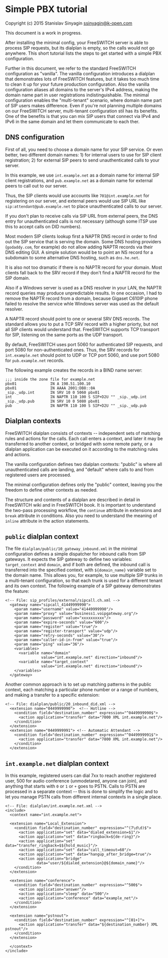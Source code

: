 Simple PBX tutorial
===================

Copyright (c) 2015 Stanislav Sinyagin <ssinyagin@k-open.com>

This document is a work in progress.

After installing the minimal config, your FreeSWITCH server is able to
process SIP requests, but its dialplan is empty, so the calls would not
go anywhere. This short tutorial lists the steps to get started with a
simple PBX configuration.

Further in this document, we refer to the standard FreeSWITCH
configuration as "vanilla". The vanilla configuration introduces a
dialplan that demonstrates lots of FreeSWITCH features, but it takes too
much time to clean it up for your future production configuration. Also
the vanilla configuration aliases all domains to the server's IPv4
address, making the domain name part in user registrations
indistinguishable. The minimal configuration enables the "multi-tenant"
scenario, where domain name part of SIP users makes difference. Even if
you're not planning multiple domains on our FreeSWITCH server,
multi-tenant configuration stil has its benefits. One of the benefits is
that you can mix SIP users that connect via IPv4 and IPv6 in the same
domain and let them communicate to each ther.


DNS configuration
-----------------

First of all, you need to choose a domain name for your SIP service. Or
even better, two different domain names: 1) for internal users to use
for SIP client registration; 2) for external SIP peers to send
unauthenticated calls to your server.

In this example, we use `int.example.net` as a domain name for internal
SIP client registrations, and `pub.example.net` as a domain name for
external peers to call out to our server.

Thus, the SIP clients would use accounts like `701@int.example.net` for
registering on our server, and external peers would use SIP URL like
`sip:attendant@pub.example.net` to place unauthenticated calls to our
server.

If you don't plan to receive calls via SIP URL from external peers, the
DNS entry for unauthenticated calls is not necessary (although some ITSP
use this to accept calls on DID numbers).

Most modern SIP clients lookup first a NAPTR DNS record in order to find
out the SIP service that is serving the domain. Some DNS hosting
providers (`godaddy.com`, for example) do not allow adding NAPTR records
via their DNS editing GUI. A simple solution would be to point an NS
record for a subdomain to some alternative DNS hosting, such as
`dns.he.net`.

It is also not too dramatic if there is no NAPTR record for your
domain. Most clients fall back to the SRV record if they don't find a
NAPTR record for the SIP domain.

Also if a Windows server is used as a DNS resolver in your LAN, the
NAPTR record queries may produce unpredictable results. In one occasion,
I had to remove the NAPTR record from a domain, because Gigaset C610IP
phone failed to resolve the service whle Windows server was used as the
default resolver.

A NAPTR record should point to one or several SRV DNS records. The
standard allows you to put a TCP SRV record with a higher priorty, but
not all SIP clients would understand that. FreeSWITCH supports TCP
transport for SIP, listening on the same ports as the UDP transport.

By default, FreeSWITCH uses port 5060 for authenticated SIP requests,
and port 5080 for non-authenticated ones. Thus, the SRV records for
`int.example.net` should point to UDP or TCP port 5060, and use port
5080 for `pub.example.net` records.


The following example creates the records in a BIND name server:

```
;;; inside the zone file for example.net
pbx01               IN A 198.51.100.10
pbx01               IN AAAA 2001:DB8::0A
_sip._udp.int       IN SRV 10 0 5060 pbx01
int                 IN NAPTR 110 100 S SIP+D2U "" _sip._udp.int
_sip._udp.pub       IN SRV 10 0 5080 pbx01
pub                 IN NAPTR 110 100 S SIP+D2U "" _sip._udp.pub
```

Dialplan contexts
-----------------

FreeSWITCH dialplan consists of contexts -- independent sets of matching
rules and actions for the calls. Each call enters a context, and later
it may be transferred to another context, or bridged with some remote
party, or a dialplan application can be executed on it according to the
matching rules and actions.

The vanilla configuration defines two dialplan contexts: "public" is
where all unauthenticated calls are landing, and "default" where calls
to and from registered users are processed.

The minimal configuration defines only the "public" context, leaving you
the freedom to define other contexts as needed.

The structure and contents of a dialplan are described in detail in
FreeSWITCH wiki and in FreeSWITCH book. It is important to understand
the two-pass processing workflow, the `continue` attribute in extensions
and `break` attribute in conditions. Also you need to understand the
meaning of `inline` attribute in the action statements.


`public` dialplan context
-------------------------

The file `dialplan/public/10_gateway_inbound.xml` in the minimal
configuration defines a simple dispatcher for inbound calls from SIP
gateways. It expects the SIP gateway to define two variables:
`target_context` and `domain`, and if both are defined, the inbound call
is transferred into the specified context, with `${domain_name}`
variable set to the domain name. This allows you, for example, to use
multiple SIP trunks in a multi-tenant configuration, so that each trunk
is used for a different tenant and its own context. The following
example of a SIP gateway demonstrates the feature:

```
<!-- File: sip_profiles/external/sipcall.ch.xml -->
  <gateway name="sipcall_41449999990">
    <param name="username" value="41449999990"/>
    <param name="proxy" value="business1.voipgateway.org"/>
    <param name="password" value="xxxxxxxxxx"/>
    <param name="expire-seconds" value="600"/>
    <param name="register" value="true"/>
    <param name="register-transport" value="udp"/>
    <param name="retry-seconds" value="30"/>
    <param name="caller-id-in-from" value="true"/>
    <param name="ping" value="36"/>
    <variables>
      <variable name="domain"
                value="int.example.net" direction="inbound"/>
      <variable name="target_context"
                value="int.example.net" direction="inbound"/>
    </variables>
  </gateway>  
```

Another common approach is to set up matching patterns in the public
context, each matching a particular phone number or a range of numbers,
and making a transfer to a specific extension:

```
<!-- File: dialplan/public/20_inbound_did.xml -->
  <extension name="0449999990">  <!-- Hotline -->
    <condition field="destination_number" expression="^0449999990$">
      <action application="transfer" data="7000 XML int.example.net"/>
    </condition>
  </extension>  
  <extension name="0449999991"> <!-- Automatic Attendant -->
    <condition field="destination_number" expression="^0449999991$">
      <action application="transfer" data="7800 XML int.example.net"/>
    </condition>
  </extension>
```


`int.example.net` dialplan context
----------------------------------

In  this  example,  registered  users  can dial  7xx  to  reach  another
registered  user,  500 for  audio  conference  (unmodetared, anyone  can
join),  and  anything  that starts  with  `0`  or  `1`  or `+`  goes  to
PSTN. Calls to PSTN are processed  in a separate context -- this is done
to simplify  the logic and to  let you manage PSTN  calls from different
internal contexts in a single place.

```
<!-- File: dialplan/int.example.net.xml -->
<include>
  <context name="int.example.net">
  
  <extension name="Local_Extension">
    <condition field="destination_number" expression="^(7\d\d)$">
      <action application="set" data="dialed_extension=$1"/>
      <action application="set" data="ringback=${de-ring}"/>
      <action application="set" data="transfer_ringback=$${hold_music}"/>
      <action application="set" data="call_timeout=60"/>
      <action application="set" data="hangup_after_bridge=true"/>
      <action application="bridge"
              data="user/${dialed_extension}@${domain_name}"/>
    </condition>
  </extension>
  
  <extension name="conference">
    <condition field="destination_number" expression="^500$">
      <action application="answer"/>
      <action application="sleep" data="500"/>
      <action application="conference" data="example_net"/>
    </condition>
  </extension>

  <extension name="pstnout">
    <condition field="destination_number" expression="^[01+]">
      <action application="transfer" data="${destination_number} XML pstnout"/>
    </condition>
  </extension>

  </context>
</include>
```
